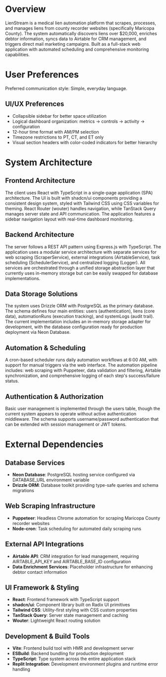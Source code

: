 # Overview

LienStream is a medical lien automation platform that scrapes, processes, and manages liens from county recorder websites (specifically Maricopa County). The system automatically discovers liens over $20,000, enriches debtor information, syncs data to Airtable for CRM management, and triggers direct mail marketing campaigns. Built as a full-stack web application with automated scheduling and comprehensive monitoring capabilities.

# User Preferences

Preferred communication style: Simple, everyday language.

## UI/UX Preferences
- Collapsible sidebar for better space utilization
- Logical dashboard organization: metrics → controls → activity → configuration
- 12-hour time format with AM/PM selection
- Timezone restrictions to PT, CT, and ET only
- Visual section headers with color-coded indicators for better hierarchy

# System Architecture

## Frontend Architecture
The client uses React with TypeScript in a single-page application (SPA) architecture. The UI is built with shadcn/ui components providing a consistent design system, styled with Tailwind CSS using CSS variables for theming. React Router (wouter) handles navigation, while TanStack Query manages server state and API communication. The application features a sidebar navigation layout with real-time dashboard monitoring.

## Backend Architecture
The server follows a REST API pattern using Express.js with TypeScript. The application uses a modular service architecture with separate services for web scraping (ScraperService), external integrations (AirtableService), task scheduling (SchedulerService), and centralized logging (Logger). All services are orchestrated through a unified storage abstraction layer that currently uses in-memory storage but can be easily swapped for database implementations.

## Data Storage Solutions
The system uses Drizzle ORM with PostgreSQL as the primary database. The schema defines four main entities: users (authentication), liens (core data), automationRuns (execution tracking), and systemLogs (audit trail). The current implementation includes an in-memory storage adapter for development, with the database configuration ready for production deployment via Neon Database.

## Automation & Scheduling
A cron-based scheduler runs daily automation workflows at 6:00 AM, with support for manual triggers via the web interface. The automation pipeline includes: web scraping with Puppeteer, data validation and filtering, Airtable synchronization, and comprehensive logging of each step's success/failure status.

## Authentication & Authorization
Basic user management is implemented through the users table, though the current system appears to operate without active authentication middleware. The schema supports username/password authentication that can be extended with session management or JWT tokens.

# External Dependencies

## Database Services
- **Neon Database**: PostgreSQL hosting service configured via DATABASE_URL environment variable
- **Drizzle ORM**: Database toolkit providing type-safe queries and schema migrations

## Web Scraping Infrastructure  
- **Puppeteer**: Headless Chrome automation for scraping Maricopa County recorder websites
- **Node-cron**: Task scheduling for automated daily scraping runs

## External API Integrations
- **Airtable API**: CRM integration for lead management, requiring AIRTABLE_API_KEY and AIRTABLE_BASE_ID configuration
- **Data Enrichment Services**: Placeholder infrastructure for enhancing debtor contact information

## UI Framework & Styling
- **React**: Frontend framework with TypeScript support
- **shadcn/ui**: Component library built on Radix UI primitives
- **Tailwind CSS**: Utility-first styling with CSS custom properties
- **TanStack Query**: Server state management and caching
- **Wouter**: Lightweight React routing solution

## Development & Build Tools
- **Vite**: Frontend build tool with HMR and development server
- **ESBuild**: Backend bundling for production deployment
- **TypeScript**: Type system across the entire application stack
- **Replit Integration**: Development environment plugins and runtime error handling